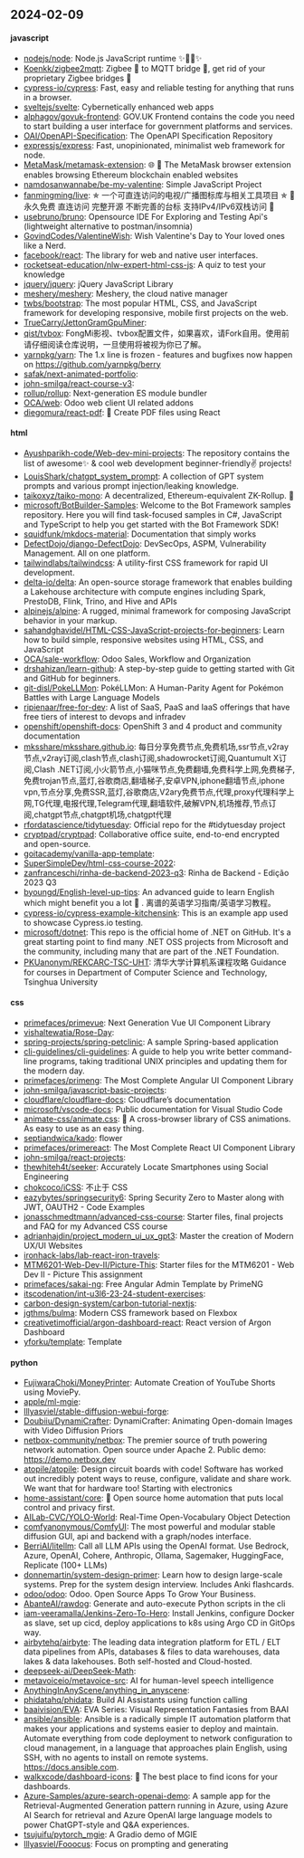 ## 2024-02-09

#### javascript
* [nodejs/node](https://github.com/nodejs/node): Node.js JavaScript runtime ✨🐢🚀✨
* [Koenkk/zigbee2mqtt](https://github.com/Koenkk/zigbee2mqtt): Zigbee 🐝 to MQTT bridge 🌉, get rid of your proprietary Zigbee bridges 🔨
* [cypress-io/cypress](https://github.com/cypress-io/cypress): Fast, easy and reliable testing for anything that runs in a browser.
* [sveltejs/svelte](https://github.com/sveltejs/svelte): Cybernetically enhanced web apps
* [alphagov/govuk-frontend](https://github.com/alphagov/govuk-frontend): GOV.UK Frontend contains the code you need to start building a user interface for government platforms and services.
* [OAI/OpenAPI-Specification](https://github.com/OAI/OpenAPI-Specification): The OpenAPI Specification Repository
* [expressjs/express](https://github.com/expressjs/express): Fast, unopinionated, minimalist web framework for node.
* [MetaMask/metamask-extension](https://github.com/MetaMask/metamask-extension): 🌐 🔌 The MetaMask browser extension enables browsing Ethereum blockchain enabled websites
* [namdosanwannabe/be-my-valentine](https://github.com/namdosanwannabe/be-my-valentine): Simple JavaScript Project
* [fanmingming/live](https://github.com/fanmingming/live): ✯ 一个可直连访问的电视/广播图标库与相关工具项目 ✯ 🔕 永久免费 直连访问 完整开源 不断完善的台标 支持IPv4/IPv6双栈访问 🔕
* [usebruno/bruno](https://github.com/usebruno/bruno): Opensource IDE For Exploring and Testing Api's (lightweight alternative to postman/insomnia)
* [GovindCodes/ValentineWish](https://github.com/GovindCodes/ValentineWish): Wish Valentine's Day to Your loved ones like a Nerd.
* [facebook/react](https://github.com/facebook/react): The library for web and native user interfaces.
* [rocketseat-education/nlw-expert-html-css-js](https://github.com/rocketseat-education/nlw-expert-html-css-js): A quiz to test your knowledge
* [jquery/jquery](https://github.com/jquery/jquery): jQuery JavaScript Library
* [meshery/meshery](https://github.com/meshery/meshery): Meshery, the cloud native manager
* [twbs/bootstrap](https://github.com/twbs/bootstrap): The most popular HTML, CSS, and JavaScript framework for developing responsive, mobile first projects on the web.
* [TrueCarry/JettonGramGpuMiner](https://github.com/TrueCarry/JettonGramGpuMiner): 
* [qist/tvbox](https://github.com/qist/tvbox): FongMi影视、tvbox配置文件，如果喜欢，请Fork自用。使用前请仔细阅读仓库说明，一旦使用将被视为你已了解。
* [yarnpkg/yarn](https://github.com/yarnpkg/yarn): The 1.x line is frozen - features and bugfixes now happen on https://github.com/yarnpkg/berry
* [safak/next-animated-portfolio](https://github.com/safak/next-animated-portfolio): 
* [john-smilga/react-course-v3](https://github.com/john-smilga/react-course-v3): 
* [rollup/rollup](https://github.com/rollup/rollup): Next-generation ES module bundler
* [OCA/web](https://github.com/OCA/web): Odoo web client UI related addons
* [diegomura/react-pdf](https://github.com/diegomura/react-pdf): 📄 Create PDF files using React

#### html
* [Ayushparikh-code/Web-dev-mini-projects](https://github.com/Ayushparikh-code/Web-dev-mini-projects): The repository contains the list of awesome✨ & cool web development beginner-friendly✌️ projects!
* [LouisShark/chatgpt_system_prompt](https://github.com/LouisShark/chatgpt_system_prompt): A collection of GPT system prompts and various prompt injection/leaking knowledge.
* [taikoxyz/taiko-mono](https://github.com/taikoxyz/taiko-mono): A decentralized, Ethereum-equivalent ZK-Rollup. 🥁
* [microsoft/BotBuilder-Samples](https://github.com/microsoft/BotBuilder-Samples): Welcome to the Bot Framework samples repository. Here you will find task-focused samples in C#, JavaScript and TypeScript to help you get started with the Bot Framework SDK!
* [squidfunk/mkdocs-material](https://github.com/squidfunk/mkdocs-material): Documentation that simply works
* [DefectDojo/django-DefectDojo](https://github.com/DefectDojo/django-DefectDojo): DevSecOps, ASPM, Vulnerability Management. All on one platform.
* [tailwindlabs/tailwindcss](https://github.com/tailwindlabs/tailwindcss): A utility-first CSS framework for rapid UI development.
* [delta-io/delta](https://github.com/delta-io/delta): An open-source storage framework that enables building a Lakehouse architecture with compute engines including Spark, PrestoDB, Flink, Trino, and Hive and APIs
* [alpinejs/alpine](https://github.com/alpinejs/alpine): A rugged, minimal framework for composing JavaScript behavior in your markup.
* [sahandghavidel/HTML-CSS-JavaScript-projects-for-beginners](https://github.com/sahandghavidel/HTML-CSS-JavaScript-projects-for-beginners): Learn how to build simple, responsive websites using HTML, CSS, and JavaScript
* [OCA/sale-workflow](https://github.com/OCA/sale-workflow): Odoo Sales, Workflow and Organization
* [drshahizan/learn-github](https://github.com/drshahizan/learn-github): A step-by-step guide to getting started with Git and GitHub for beginners.
* [git-disl/PokeLLMon](https://github.com/git-disl/PokeLLMon): PokéLLMon: A Human-Parity Agent for Pokémon Battles with Large Language Models
* [ripienaar/free-for-dev](https://github.com/ripienaar/free-for-dev): A list of SaaS, PaaS and IaaS offerings that have free tiers of interest to devops and infradev
* [openshift/openshift-docs](https://github.com/openshift/openshift-docs): OpenShift 3 and 4 product and community documentation
* [mksshare/mksshare.github.io](https://github.com/mksshare/mksshare.github.io): 每日分享免费节点,免费机场,ssr节点,v2ray节点,v2ray订阅,clash节点,clash订阅,shadowrocket订阅,Quantumult X订阅,Clash .NET订阅,小火箭节点,小猫咪节点,免费翻墙,免费科学上网,免费梯子,免费trojan节点,蓝灯,谷歌商店,翻墙梯子,安卓VPN,iphone翻墙节点,iphone vpn,节点分享,免费SSR,蓝灯,谷歌商店,V2ary免费节点,代理,proxy代理科学上网,TG代理,电报代理,Telegram代理,翻墙软件,破解VPN,机场推荐,节点订阅,chatgpt节点,chatgpt机场,chatgpt代理
* [rfordatascience/tidytuesday](https://github.com/rfordatascience/tidytuesday): Official repo for the #tidytuesday project
* [cryptpad/cryptpad](https://github.com/cryptpad/cryptpad): Collaborative office suite, end-to-end encrypted and open-source.
* [goitacademy/vanilla-app-template](https://github.com/goitacademy/vanilla-app-template): 
* [SuperSimpleDev/html-css-course-2022](https://github.com/SuperSimpleDev/html-css-course-2022): 
* [zanfranceschi/rinha-de-backend-2023-q3](https://github.com/zanfranceschi/rinha-de-backend-2023-q3): Rinha de Backend - Edição 2023 Q3
* [byoungd/English-level-up-tips](https://github.com/byoungd/English-level-up-tips): An advanced guide to learn English which might benefit you a lot 🎉 . 离谱的英语学习指南/英语学习教程。
* [cypress-io/cypress-example-kitchensink](https://github.com/cypress-io/cypress-example-kitchensink): This is an example app used to showcase Cypress.io testing.
* [microsoft/dotnet](https://github.com/microsoft/dotnet): This repo is the official home of .NET on GitHub. It's a great starting point to find many .NET OSS projects from Microsoft and the community, including many that are part of the .NET Foundation.
* [PKUanonym/REKCARC-TSC-UHT](https://github.com/PKUanonym/REKCARC-TSC-UHT): 清华大学计算机系课程攻略 Guidance for courses in Department of Computer Science and Technology, Tsinghua University

#### css
* [primefaces/primevue](https://github.com/primefaces/primevue): Next Generation Vue UI Component Library
* [vishaltewatia/Rose-Day](https://github.com/vishaltewatia/Rose-Day): 
* [spring-projects/spring-petclinic](https://github.com/spring-projects/spring-petclinic): A sample Spring-based application
* [cli-guidelines/cli-guidelines](https://github.com/cli-guidelines/cli-guidelines): A guide to help you write better command-line programs, taking traditional UNIX principles and updating them for the modern day.
* [primefaces/primeng](https://github.com/primefaces/primeng): The Most Complete Angular UI Component Library
* [john-smilga/javascript-basic-projects](https://github.com/john-smilga/javascript-basic-projects): 
* [cloudflare/cloudflare-docs](https://github.com/cloudflare/cloudflare-docs): Cloudflare’s documentation
* [microsoft/vscode-docs](https://github.com/microsoft/vscode-docs): Public documentation for Visual Studio Code
* [animate-css/animate.css](https://github.com/animate-css/animate.css): 🍿 A cross-browser library of CSS animations. As easy to use as an easy thing.
* [septiandwica/kado](https://github.com/septiandwica/kado): flower
* [primefaces/primereact](https://github.com/primefaces/primereact): The Most Complete React UI Component Library
* [john-smilga/react-projects](https://github.com/john-smilga/react-projects): 
* [thewhiteh4t/seeker](https://github.com/thewhiteh4t/seeker): Accurately Locate Smartphones using Social Engineering
* [chokcoco/iCSS](https://github.com/chokcoco/iCSS): 不止于 CSS
* [eazybytes/springsecurity6](https://github.com/eazybytes/springsecurity6): Spring Security Zero to Master along with JWT, OAUTH2 - Code Examples
* [jonasschmedtmann/advanced-css-course](https://github.com/jonasschmedtmann/advanced-css-course): Starter files, final projects and FAQ for my Advanced CSS course
* [adrianhajdin/project_modern_ui_ux_gpt3](https://github.com/adrianhajdin/project_modern_ui_ux_gpt3): Master the creation of Modern UX/UI Websites
* [ironhack-labs/lab-react-iron-travels](https://github.com/ironhack-labs/lab-react-iron-travels): 
* [MTM6201-Web-Dev-II/Picture-This](https://github.com/MTM6201-Web-Dev-II/Picture-This): Starter files for the MTM6201 - Web Dev II - Picture This assignment
* [primefaces/sakai-ng](https://github.com/primefaces/sakai-ng): Free Angular Admin Template by PrimeNG
* [itscodenation/int-u3l6-23-24-student-exercises](https://github.com/itscodenation/int-u3l6-23-24-student-exercises): 
* [carbon-design-system/carbon-tutorial-nextjs](https://github.com/carbon-design-system/carbon-tutorial-nextjs): 
* [jgthms/bulma](https://github.com/jgthms/bulma): Modern CSS framework based on Flexbox
* [creativetimofficial/argon-dashboard-react](https://github.com/creativetimofficial/argon-dashboard-react): React version of Argon Dashboard
* [yforku/template](https://github.com/yforku/template): Template

#### python
* [FujiwaraChoki/MoneyPrinter](https://github.com/FujiwaraChoki/MoneyPrinter): Automate Creation of YouTube Shorts using MoviePy.
* [apple/ml-mgie](https://github.com/apple/ml-mgie): 
* [lllyasviel/stable-diffusion-webui-forge](https://github.com/lllyasviel/stable-diffusion-webui-forge): 
* [Doubiiu/DynamiCrafter](https://github.com/Doubiiu/DynamiCrafter): DynamiCrafter: Animating Open-domain Images with Video Diffusion Priors
* [netbox-community/netbox](https://github.com/netbox-community/netbox): The premier source of truth powering network automation. Open source under Apache 2. Public demo: https://demo.netbox.dev
* [atopile/atopile](https://github.com/atopile/atopile): Design circuit boards with code! Software has worked out incredibly potent ways to reuse, configure, validate and share work. We want that for hardware too! Starting with electronics
* [home-assistant/core](https://github.com/home-assistant/core): 🏡 Open source home automation that puts local control and privacy first.
* [AILab-CVC/YOLO-World](https://github.com/AILab-CVC/YOLO-World): Real-Time Open-Vocabulary Object Detection
* [comfyanonymous/ComfyUI](https://github.com/comfyanonymous/ComfyUI): The most powerful and modular stable diffusion GUI, api and backend with a graph/nodes interface.
* [BerriAI/litellm](https://github.com/BerriAI/litellm): Call all LLM APIs using the OpenAI format. Use Bedrock, Azure, OpenAI, Cohere, Anthropic, Ollama, Sagemaker, HuggingFace, Replicate (100+ LLMs)
* [donnemartin/system-design-primer](https://github.com/donnemartin/system-design-primer): Learn how to design large-scale systems. Prep for the system design interview. Includes Anki flashcards.
* [odoo/odoo](https://github.com/odoo/odoo): Odoo. Open Source Apps To Grow Your Business.
* [AbanteAI/rawdog](https://github.com/AbanteAI/rawdog): Generate and auto-execute Python scripts in the cli
* [iam-veeramalla/Jenkins-Zero-To-Hero](https://github.com/iam-veeramalla/Jenkins-Zero-To-Hero): Install Jenkins, configure Docker as slave, set up cicd, deploy applications to k8s using Argo CD in GitOps way.
* [airbytehq/airbyte](https://github.com/airbytehq/airbyte): The leading data integration platform for ETL / ELT data pipelines from APIs, databases & files to data warehouses, data lakes & data lakehouses. Both self-hosted and Cloud-hosted.
* [deepseek-ai/DeepSeek-Math](https://github.com/deepseek-ai/DeepSeek-Math): 
* [metavoiceio/metavoice-src](https://github.com/metavoiceio/metavoice-src): AI for human-level speech intelligence
* [AnythingInAnyScene/anything_in_anyscene](https://github.com/AnythingInAnyScene/anything_in_anyscene): 
* [phidatahq/phidata](https://github.com/phidatahq/phidata): Build AI Assistants using function calling
* [baaivision/EVA](https://github.com/baaivision/EVA): EVA Series: Visual Representation Fantasies from BAAI
* [ansible/ansible](https://github.com/ansible/ansible): Ansible is a radically simple IT automation platform that makes your applications and systems easier to deploy and maintain. Automate everything from code deployment to network configuration to cloud management, in a language that approaches plain English, using SSH, with no agents to install on remote systems. https://docs.ansible.com.
* [walkxcode/dashboard-icons](https://github.com/walkxcode/dashboard-icons): 🚀 The best place to find icons for your dashboards.
* [Azure-Samples/azure-search-openai-demo](https://github.com/Azure-Samples/azure-search-openai-demo): A sample app for the Retrieval-Augmented Generation pattern running in Azure, using Azure AI Search for retrieval and Azure OpenAI large language models to power ChatGPT-style and Q&A experiences.
* [tsujuifu/pytorch_mgie](https://github.com/tsujuifu/pytorch_mgie): A Gradio demo of MGIE
* [lllyasviel/Fooocus](https://github.com/lllyasviel/Fooocus): Focus on prompting and generating
